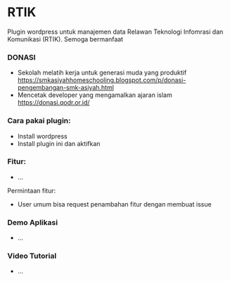# RTIK
Plugin wordpress untuk manajemen data Relawan Teknologi Infomrasi dan Komunikasi (RTIK).
Semoga bermanfaat

### DONASI
- Sekolah melatih kerja untuk generasi muda yang produktif https://smkasiyahhomeschooling.blogspot.com/p/donasi-pengembangan-smk-asiyah.html
- Mencetak developer yang mengamalkan ajaran islam https://donasi.qodr.or.id/

### Cara pakai plugin:
- Install wordpress
- Install plugin ini dan aktifkan

### Fitur:
- ...

Permintaan fitur:
- User umum bisa request penambahan fitur dengan membuat issue

### Demo Aplikasi
- ...
### Video Tutorial 
- ...
